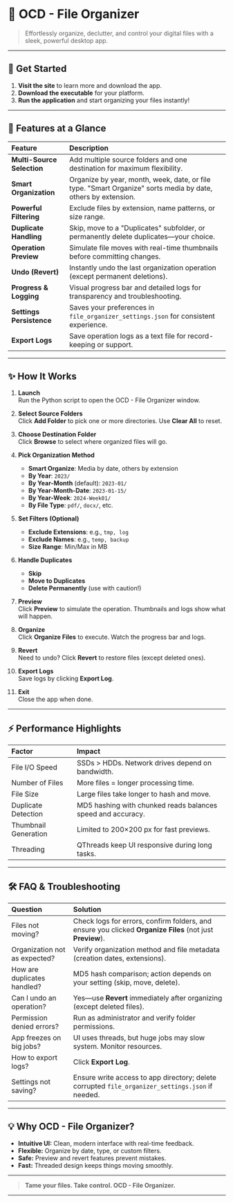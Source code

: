 # 🎯 OCD - File Organizer

> Effortlessly organize, declutter, and control your digital files with a sleek, powerful desktop app.

---

## 🏁 Get Started

1. **Visit the site** to learn more and download the app.  
2. **Download the executable** for your platform.  
3. **Run the application** and start organizing your files instantly!

---

## 🚀 Features at a Glance

| **Feature**               | **Description**                                                                                   |
|:-------------------------|:-------------------------------------------------------------------------------------------------|
| **Multi-Source Selection**| Add multiple source folders and one destination for maximum flexibility.                          |
| **Smart Organization**    | Organize by year, month, week, date, or file type. "Smart Organize" sorts media by date, others by extension. |
| **Powerful Filtering**    | Exclude files by extension, name patterns, or size range.                                        |
| **Duplicate Handling**    | Skip, move to a "Duplicates" subfolder, or permanently delete duplicates—your choice.            |
| **Operation Preview**     | Simulate file moves with real-time thumbnails before committing changes.                          |
| **Undo (Revert)**         | Instantly undo the last organization operation (except permanent deletions).                      |
| **Progress & Logging**    | Visual progress bar and detailed logs for transparency and troubleshooting.                      |
| **Settings Persistence**  | Saves your preferences in `file_organizer_settings.json` for consistent experience.              |
| **Export Logs**           | Save operation logs as a text file for record-keeping or support.                                |

---

## ✨ How It Works

1. **Launch**  
   Run the Python script to open the OCD - File Organizer window.

2. **Select Source Folders**  
   Click **Add Folder** to pick one or more directories. Use **Clear All** to reset.

3. **Choose Destination Folder**  
   Click **Browse** to select where organized files will go.

4. **Pick Organization Method**  
   - **Smart Organize**: Media by date, others by extension  
   - **By Year**: `2023/`  
   - **By Year-Month** (default): `2023-01/`  
   - **By Year-Month-Date**: `2023-01-15/`  
   - **By Year-Week**: `2024-Week01/`  
   - **By File Type**: `pdf/`, `docx/`, etc.

5. **Set Filters (Optional)**  
   - **Exclude Extensions**: e.g., `tmp, log`  
   - **Exclude Names**: e.g., `temp, backup`  
   - **Size Range**: Min/Max in MB

6. **Handle Duplicates**  
   - **Skip**  
   - **Move to Duplicates**  
   - **Delete Permanently** (use with caution!)

7. **Preview**  
   Click **Preview** to simulate the operation. Thumbnails and logs show what will happen.

8. **Organize**  
   Click **Organize Files** to execute. Watch the progress bar and logs.

9. **Revert**  
   Need to undo? Click **Revert** to restore files (except deleted ones).

10. **Export Logs**  
    Save logs by clicking **Export Log**.

11. **Exit**  
    Close the app when done.

---

## ⚡️ Performance Highlights

| **Factor**            | **Impact**                                                                                 |
|:---------------------|:------------------------------------------------------------------------------------------|
| File I/O Speed        | SSDs > HDDs. Network drives depend on bandwidth.                                          |
| Number of Files       | More files = longer processing time.                                                      |
| File Size             | Large files take longer to hash and move.                                                |
| Duplicate Detection   | MD5 hashing with chunked reads balances speed and accuracy.                              |
| Thumbnail Generation  | Limited to 200×200 px for fast previews.                                                 |
| Threading             | QThreads keep UI responsive during long tasks.                                          |

---

## 🛠️ FAQ & Troubleshooting

| **Question**                         | **Solution**                                                                                 |
|:-----------------------------------|:--------------------------------------------------------------------------------------------|
| Files not moving?                   | Check logs for errors, confirm folders, and ensure you clicked **Organize Files** (not just **Preview**). |
| Organization not as expected?       | Verify organization method and file metadata (creation dates, extensions).                  |
| How are duplicates handled?         | MD5 hash comparison; action depends on your setting (skip, move, delete).                   |
| Can I undo an operation?            | Yes—use **Revert** immediately after organizing (except deleted files).                    |
| Permission denied errors?           | Run as administrator and verify folder permissions.                                        |
| App freezes on big jobs?            | UI uses threads, but huge jobs may slow system. Monitor resources.                          |
| How to export logs?                 | Click **Export Log**.                                                                       |
| Settings not saving?                | Ensure write access to app directory; delete corrupted `file_organizer_settings.json` if needed. |

---

## 💡 Why OCD - File Organizer?

- **Intuitive UI:** Clean, modern interface with real-time feedback.  
- **Flexible:** Organize by date, type, or custom filters.  
- **Safe:** Preview and revert features prevent mistakes.  
- **Fast:** Threaded design keeps things moving smoothly.

---

> **Tame your files. Take control. OCD - File Organizer.**

---
